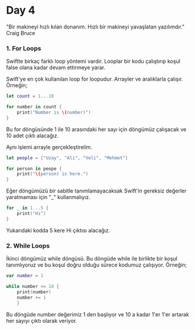# Day 4
"Bir makineyi hızlı kılan donanım. Hızlı bir makineyi yavaşlatan yazılımdır." Craig Bruce

### 1. For Loops
Swiftte birkaç farklı loop yöntemi vardır. Looplar bir kodu çalıştırıp koşul false olana kadar devam ettirmeye yarar.

Swift'ye en çok kullanılan loop for loopudur. Arrayler ve aralıklarla çalışır. Örneğin;
```swift
let count = 1...10

for number in count {
    print("Number is \(number)")
}
```
Bu for döngüsünde 1 ile 10 arasındaki her sayı için döngümüz çalışacak ve 10 adet çıktı alacağız.

Aynı işlemi arrayle gerçekleştirelim.
```swift
let people = ["Uzay", "Ali", "Veli", "Mehmet"]

for person in peope {
    print("\(person) is here.")
}
```
Eğer döngümüzü bir sabitle tanımlamayacaksak Swift'in gereksiz değerler yaratmaması için "_" kullanmalıyız.

```swift
for _ in 1...5 {
    print("Hi")
}
```
Yukarıdaki kodda 5 kere Hi çıktısı alacağız.

### 2. While Loops
İkinci döngümüz while döngüsü. Bu döngüde while ile birlikte bir koşul tanımlıyoruz ve bu koşul doğru olduğu sürece kodumuz çalışıyor. Örneğin;
```swift
var number = 1

while number <= 10 {
    print(number)
    number += 1
    }
```
Bu döngüde number değerimiz 1 den başlıyor ve 10 a kadar 1'er 1'er artarak her sayıyı çıktı olarak veriyor.


